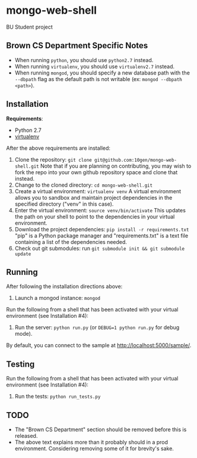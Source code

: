 mongo-web-shell
===============
BU Student project

Brown CS Department Specific Notes
----------------------------------
* When running `python`, you should use `python2.7` instead.
* When running `virtualenv`, you should use `virtualenv2.7` instead.
* When running `mongod`, you should specify a new database path with the
  `--dbpath` flag as the default path is not writable (ex: `mongod --dbpath
  <path>`).

Installation
------------
__Requirements__:
* Python 2.7
* [virtualenv](https://pypi.python.org/packages/source/v/virtualenv/)

After the above requirements are installed:

1. Clone the repository: `git clone git@github.com:10gen/mongo-web-shell.git`
   Note that if you are planning on contributing, you may wish to fork the repo
   into your own github repository space and clone that instead.
2. Change to the cloned directory: `cd mongo-web-shell.git`
3. Create a virtual environment: `virtualenv venv` A virtual environment allows
   you to sandbox and maintain project dependencies in the specified directory
   ("venv" in this case).
4. Enter the virtual environment: `source venv/bin/activate` This updates the
   path on your shell to point to the dependencies in your virtual environment.
5. Download the project dependencies: `pip install -r requirements.txt`
   "pip" is a Python package manager and "requirements.txt" is a text file
   containing a list of the dependencies needed.
6. Check out git submodules: run `git submodule init && git submodule update`

Running
-------
After following the installation directions above:

1. Launch a mongod instance: `mongod`

Run the following from a shell that has been activated with your virtual
environment (see Installation #4):

1. Run the server: `python run.py` (or `DEBUG=1 python run.py` for debug mode).

By default, you can connect to the sample at <http://localhost:5000/sample/>.

Testing
-------
Run the following from a shell that has been activated with your virtual
environment (see Installation #4):

1. Run the tests: `python run_tests.py`

TODO
----
* The "Brown CS Department" section should be removed before this is released.
* The above text explains more than it probably should in a prod environment.
  Considering removing some of it for brevity's sake.
